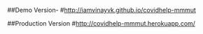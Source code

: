##Demo Version-
#http://iamvinayvk.github.io/covidhelp-mmmut

##Production Version
#http://covidhelp-mmmut.herokuapp.com/
